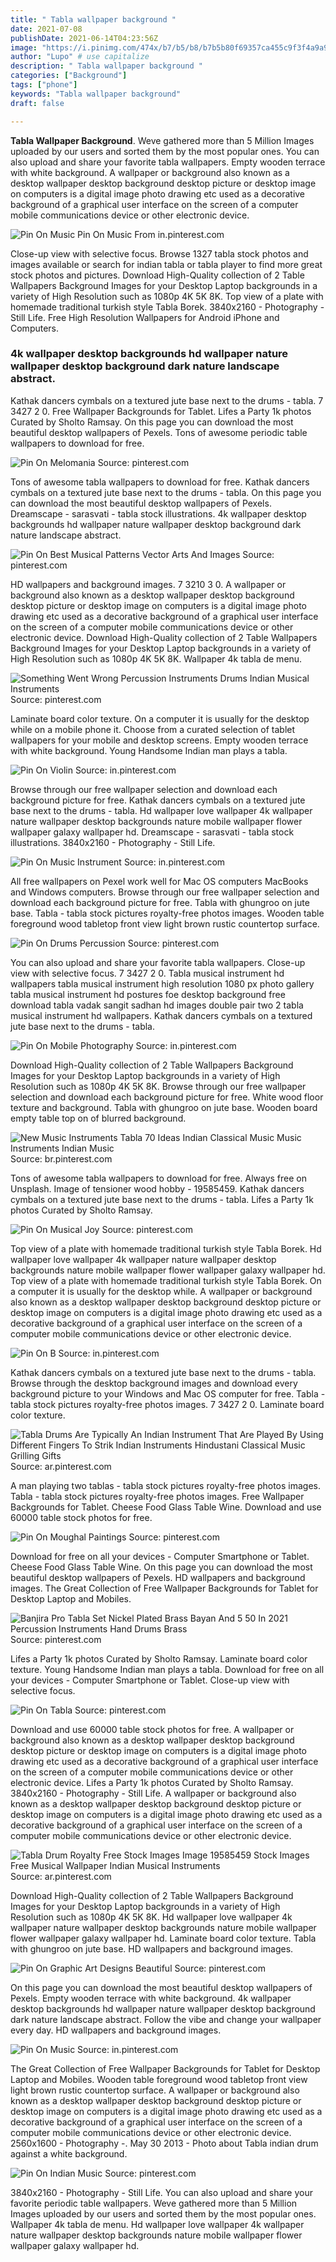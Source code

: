 ```yaml
---
title: " Tabla wallpaper background "
date: 2021-07-08
publishDate: 2021-06-14T04:23:56Z
image: "https://i.pinimg.com/474x/b7/b5/b8/b7b5b80f69357ca455c9f3f4a9a91ac2.jpg"
author: "Lupo" # use capitalize
description: " Tabla wallpaper background "
categories: ["Background"]
tags: ["phone"]
keywords: "Tabla wallpaper background"
draft: false

---
```



**Tabla Wallpaper Background**. Weve gathered more than 5 Million Images uploaded by our users and sorted them by the most popular ones. You can also upload and share your favorite tabla wallpapers. Empty wooden terrace with white background. A wallpaper or background also known as a desktop wallpaper desktop background desktop picture or desktop image on computers is a digital image photo drawing etc used as a decorative background of a graphical user interface on the screen of a computer mobile communications device or other electronic device.

![Pin On Music](https://i.pinimg.com/originals/d1/11/fb/d111fbb61a661ac9b8bb02becf5bbf00.jpg "Pin On Music")
Pin On Music From in.pinterest.com


Close-up view with selective focus. Browse 1327 tabla stock photos and images available or search for indian tabla or tabla player to find more great stock photos and pictures. Download High-Quality collection of 2 Table Wallpapers Background Images for your Desktop Laptop backgrounds in a variety of High Resolution such as 1080p 4K 5K 8K. Top view of a plate with homemade traditional turkish style Tabla Borek. 3840x2160 - Photography - Still Life. Free High Resolution Wallpapers for Android iPhone and Computers.

### 4k wallpaper desktop backgrounds hd wallpaper nature wallpaper desktop background dark nature landscape abstract.

Kathak dancers cymbals on a textured jute base next to the drums - tabla. 7 3427 2 0. Free Wallpaper Backgrounds for Tablet. Lifes a Party 1k photos Curated by Sholto Ramsay. On this page you can download the most beautiful desktop wallpapers of Pexels. Tons of awesome periodic table wallpapers to download for free.


![Pin On Melomania](https://i.pinimg.com/originals/15/6a/27/156a27589a9359b5501a75590039cd4c.jpg "Pin On Melomania")
Source: pinterest.com

Tons of awesome tabla wallpapers to download for free. Kathak dancers cymbals on a textured jute base next to the drums - tabla. On this page you can download the most beautiful desktop wallpapers of Pexels. Dreamscape - sarasvati - tabla stock illustrations. 4k wallpaper desktop backgrounds hd wallpaper nature wallpaper desktop background dark nature landscape abstract.

![Pin On Best Musical Patterns Vector Arts And Images](https://i.pinimg.com/originals/7a/94/70/7a94704cc39d6b451515678448df8e20.png "Pin On Best Musical Patterns Vector Arts And Images")
Source: pinterest.com

HD wallpapers and background images. 7 3210 3 0. A wallpaper or background also known as a desktop wallpaper desktop background desktop picture or desktop image on computers is a digital image photo drawing etc used as a decorative background of a graphical user interface on the screen of a computer mobile communications device or other electronic device. Download High-Quality collection of 2 Table Wallpapers Background Images for your Desktop Laptop backgrounds in a variety of High Resolution such as 1080p 4K 5K 8K. Wallpaper 4k tabla de menu.

![Something Went Wrong Percussion Instruments Drums Indian Musical Instruments](https://i.pinimg.com/originals/d8/b7/ac/d8b7ac63992904a39f86ccca419335ce.jpg "Something Went Wrong Percussion Instruments Drums Indian Musical Instruments")
Source: pinterest.com

Laminate board color texture. On a computer it is usually for the desktop while on a mobile phone it. Choose from a curated selection of tablet wallpapers for your mobile and desktop screens. Empty wooden terrace with white background. Young Handsome Indian man plays a tabla.

![Pin On Violin](https://i.pinimg.com/originals/b9/e0/bb/b9e0bb76b8defba32fd70488d565a666.jpg "Pin On Violin")
Source: in.pinterest.com

Browse through our free wallpaper selection and download each background picture for free. Kathak dancers cymbals on a textured jute base next to the drums - tabla. Hd wallpaper love wallpaper 4k wallpaper nature wallpaper desktop backgrounds nature mobile wallpaper flower wallpaper galaxy wallpaper hd. Dreamscape - sarasvati - tabla stock illustrations. 3840x2160 - Photography - Still Life.

![Pin On Music Instrument](https://i.pinimg.com/600x315/9e/23/16/9e23163873a961bf0587d74b9db1f31f.jpg "Pin On Music Instrument")
Source: in.pinterest.com

All free wallpapers on Pexel work well for Mac OS computers MacBooks and Windows computers. Browse through our free wallpaper selection and download each background picture for free. Tabla with ghungroo on jute base. Tabla - tabla stock pictures royalty-free photos images. Wooden table foreground wood tabletop front view light brown rustic countertop surface.

![Pin On Drums Percussion](https://i.pinimg.com/originals/18/22/87/182287e96340206bdc4bf60807b5d04e.jpg "Pin On Drums Percussion")
Source: pinterest.com

You can also upload and share your favorite tabla wallpapers. Close-up view with selective focus. 7 3427 2 0. Tabla musical instrument hd wallpapers tabla musical instrument high resolution 1080 px photo gallery tabla musical instrument hd postures foe desktop background free download tabla vadak sangit sadhan hd images double pair two 2 tabla musical instrument hd wallpapers. Kathak dancers cymbals on a textured jute base next to the drums - tabla.

![Pin On Mobile Photography](https://i.pinimg.com/originals/d9/cf/a5/d9cfa512ee228d3f1b43e5be855a708a.jpg "Pin On Mobile Photography")
Source: in.pinterest.com

Download High-Quality collection of 2 Table Wallpapers Background Images for your Desktop Laptop backgrounds in a variety of High Resolution such as 1080p 4K 5K 8K. Browse through our free wallpaper selection and download each background picture for free. White wood floor texture and background. Tabla with ghungroo on jute base. Wooden board empty table top on of blurred background.

![New Music Instruments Tabla 70 Ideas Indian Classical Music Music Instruments Indian Music](https://i.pinimg.com/474x/07/74/eb/0774eb3ac6edea78abeaee9ba3767467.jpg "New Music Instruments Tabla 70 Ideas Indian Classical Music Music Instruments Indian Music")
Source: br.pinterest.com

Tons of awesome tabla wallpapers to download for free. Always free on Unsplash. Image of tensioner wood hobby - 19585459. Kathak dancers cymbals on a textured jute base next to the drums - tabla. Lifes a Party 1k photos Curated by Sholto Ramsay.

![Pin On Musical Joy](https://i.pinimg.com/originals/24/ef/ab/24efabdf0c84596e33badf30ce83d01c.jpg "Pin On Musical Joy")
Source: pinterest.com

Top view of a plate with homemade traditional turkish style Tabla Borek. Hd wallpaper love wallpaper 4k wallpaper nature wallpaper desktop backgrounds nature mobile wallpaper flower wallpaper galaxy wallpaper hd. Top view of a plate with homemade traditional turkish style Tabla Borek. On a computer it is usually for the desktop while. A wallpaper or background also known as a desktop wallpaper desktop background desktop picture or desktop image on computers is a digital image photo drawing etc used as a decorative background of a graphical user interface on the screen of a computer mobile communications device or other electronic device.

![Pin On B](https://i.pinimg.com/originals/15/91/0e/15910ed700f219df9735310638ee87b8.png "Pin On B")
Source: in.pinterest.com

Kathak dancers cymbals on a textured jute base next to the drums - tabla. Browse through the desktop background images and download every background picture to your Windows and Mac OS computer for free. Tabla - tabla stock pictures royalty-free photos images. 7 3427 2 0. Laminate board color texture.

![Tabla Drums Are Typically An Indian Instrument That Are Played By Using Different Fingers To Strik Indian Instruments Hindustani Classical Music Grilling Gifts](https://i.pinimg.com/originals/e4/02/f8/e402f8fd7b2764ebb61907cf8ae1926b.jpg "Tabla Drums Are Typically An Indian Instrument That Are Played By Using Different Fingers To Strik Indian Instruments Hindustani Classical Music Grilling Gifts")
Source: ar.pinterest.com

A man playing two tablas - tabla stock pictures royalty-free photos images. Tabla - tabla stock pictures royalty-free photos images. Free Wallpaper Backgrounds for Tablet. Cheese Food Glass Table Wine. Download and use 60000 table stock photos for free.

![Pin On Moughal Paintings](https://i.pinimg.com/originals/50/43/7e/50437e3496803e0ca462aaafdb734ead.jpg "Pin On Moughal Paintings")
Source: pinterest.com

Download for free on all your devices - Computer Smartphone or Tablet. Cheese Food Glass Table Wine. On this page you can download the most beautiful desktop wallpapers of Pexels. HD wallpapers and background images. The Great Collection of Free Wallpaper Backgrounds for Tablet for Desktop Laptop and Mobiles.

![Banjira Pro Tabla Set Nickel Plated Brass Bayan And 5 50 In 2021 Percussion Instruments Hand Drums Brass](https://i.pinimg.com/originals/35/57/9d/35579d32691d9a5cafcf260751470250.jpg "Banjira Pro Tabla Set Nickel Plated Brass Bayan And 5 50 In 2021 Percussion Instruments Hand Drums Brass")
Source: pinterest.com

Lifes a Party 1k photos Curated by Sholto Ramsay. Laminate board color texture. Young Handsome Indian man plays a tabla. Download for free on all your devices - Computer Smartphone or Tablet. Close-up view with selective focus.

![Pin On Tabla](https://i.pinimg.com/originals/8d/ce/cd/8dcecd74e5a7d60367baadc8f64c06da.jpg "Pin On Tabla")
Source: pinterest.com

Download and use 60000 table stock photos for free. A wallpaper or background also known as a desktop wallpaper desktop background desktop picture or desktop image on computers is a digital image photo drawing etc used as a decorative background of a graphical user interface on the screen of a computer mobile communications device or other electronic device. Lifes a Party 1k photos Curated by Sholto Ramsay. 3840x2160 - Photography - Still Life. A wallpaper or background also known as a desktop wallpaper desktop background desktop picture or desktop image on computers is a digital image photo drawing etc used as a decorative background of a graphical user interface on the screen of a computer mobile communications device or other electronic device.

![Tabla Drum Royalty Free Stock Images Image 19585459 Stock Images Free Musical Wallpaper Indian Musical Instruments](https://i.pinimg.com/originals/77/82/e1/7782e1a3c2e1aa804fbc938a860df40a.jpg "Tabla Drum Royalty Free Stock Images Image 19585459 Stock Images Free Musical Wallpaper Indian Musical Instruments")
Source: ar.pinterest.com

Download High-Quality collection of 2 Table Wallpapers Background Images for your Desktop Laptop backgrounds in a variety of High Resolution such as 1080p 4K 5K 8K. Hd wallpaper love wallpaper 4k wallpaper nature wallpaper desktop backgrounds nature mobile wallpaper flower wallpaper galaxy wallpaper hd. Laminate board color texture. Tabla with ghungroo on jute base. HD wallpapers and background images.

![Pin On Graphic Art Designs Beautiful](https://i.pinimg.com/564x/2c/c7/ac/2cc7ac7b67e31df63194cb65d9bf6103.jpg "Pin On Graphic Art Designs Beautiful")
Source: pinterest.com

On this page you can download the most beautiful desktop wallpapers of Pexels. Empty wooden terrace with white background. 4k wallpaper desktop backgrounds hd wallpaper nature wallpaper desktop background dark nature landscape abstract. Follow the vibe and change your wallpaper every day. HD wallpapers and background images.

![Pin On Music](https://i.pinimg.com/originals/d1/11/fb/d111fbb61a661ac9b8bb02becf5bbf00.jpg "Pin On Music")
Source: in.pinterest.com

The Great Collection of Free Wallpaper Backgrounds for Tablet for Desktop Laptop and Mobiles. Wooden table foreground wood tabletop front view light brown rustic countertop surface. A wallpaper or background also known as a desktop wallpaper desktop background desktop picture or desktop image on computers is a digital image photo drawing etc used as a decorative background of a graphical user interface on the screen of a computer mobile communications device or other electronic device. 2560x1600 - Photography -. May 30 2013 - Photo about Tabla indian drum against a white background.

![Pin On Indian Music](https://i.pinimg.com/474x/b7/b5/b8/b7b5b80f69357ca455c9f3f4a9a91ac2.jpg "Pin On Indian Music")
Source: pinterest.com

3840x2160 - Photography - Still Life. You can also upload and share your favorite periodic table wallpapers. Weve gathered more than 5 Million Images uploaded by our users and sorted them by the most popular ones. Wallpaper 4k tabla de menu. Hd wallpaper love wallpaper 4k wallpaper nature wallpaper desktop backgrounds nature mobile wallpaper flower wallpaper galaxy wallpaper hd.

